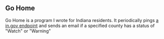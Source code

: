 ## Go Home
Go Home is a program I wrote for Indiana residents.
It periodically pings [a in.gov endpoint](https://www.in.gov/dhs/traveladvisory/)
and sends an email if a specified county has a status of "Watch" or "Warning"
